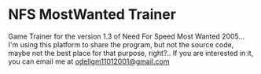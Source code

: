 # NFS MostWanted Trainer

Game Trainer for the version 1.3 of Need For Speed Most Wanted 2005... I'm using this platform to share the program, but not the source code, maybe not the best place for that purpose, right?.. If you are interested in it, you can email me at odellgm11012001@gmail.com
